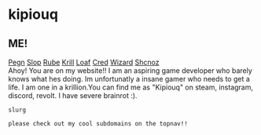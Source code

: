 # kipiouq


##  ME!
<div class="topnav">
<a href="https://pegn.kipiouq.com">Pegn</a>
<a href="https://slop.kipiouq.com">Slop</a>
<a href="https://rube.kipiouq.com">Rube</a>
<a href="https://krill.kipiouq.com">Krill</a>
<a href="https://loaf.kipiouq.com">Loaf</a>
<a href="https://cred.kipiouq.com">Cred</a>
<a href="https://zaza.kipiouq.com">Wizard</a>
<a href="https://shcnoz.kipiouq.com">Shcnoz</a>
</div>


<div class="holder">
Ahoy! You are on my website!! I am an aspiring game developer who barely knows what hes doing. Im unfortunatly a insane gamer who needs to get a life. I am one in a krillion.You can find me as "Kipiouq" on steam, instagram, discord, revolt.
I have severe brainrot :).
</div>

`slurg`



```text
please check out my cool subdomains on the topnav!!
```

<meta name="viewport" content="width=device-width, initial-scale=1.0">
